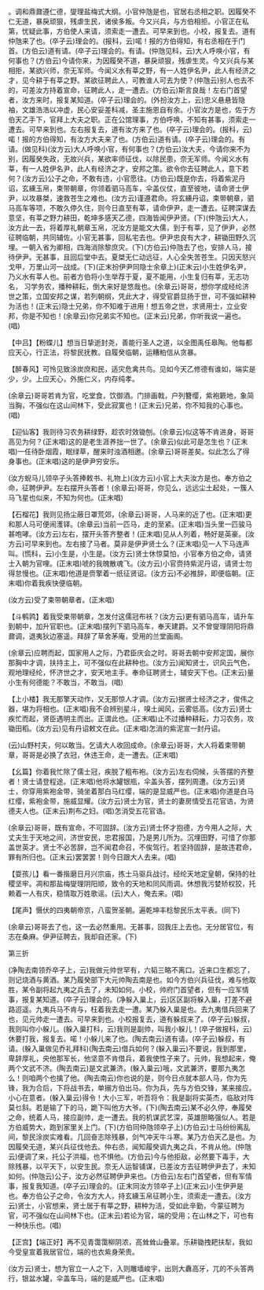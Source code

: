 <!-- { "loadSidebar": true } -->
。调和鼎鼐遵仁德，燮理盐梅式大纲。小官仲虺是也，官居右丞相之职。因履癸不仁无道，暴戾顽狠，残虐生民，诸侯多叛。今又兴兵，与方伯相拒。小官正在私第，忧疑此事，方伯使人来请，须索走一遭去。可早来到也。小校，报复去。道有仲虺来了也。(卒子云)理会的。(报科，云)喏！报的方伯得知，有右丞相在于门首。(方伯云)道有请。(卒子云)理会的。有请。(仲虺见科，云)大人呼唤小官，有何事也？(方伯云)今请你来，为因履癸不道，暴戾顽狠，残虐生灵。今又兴兵与某相拒，某欲兴师，奈无军师。今闻义水有莘之野，有一人姓伊名尹，此人有经济之才，见今耕于有莘之野。某欲征聘此人，可教谁人可去为使？(仲虺云)别人也去不的，可差汝方持着宣命，征聘此人，走一遭去。(方伯云)斯言良哉！左右门首望者，汝方来时，报复某知道。(卒子云)理会的。(外扮汝方上，云)忠义悬悬皆隐袖，文雄浩浩以冲虚，民心安妥差科减，圣主施恩自有余。小官汝方是也，佐于方伯天乙手下，官拜上大夫之职。正在公馆理事，方伯呼唤，不知有甚事，须索走一遭去。可早来到也。左右报复去，道有汝方来了也。(卒子云)理会的。(报科，云)喏！报的方伯得知，有汝方大夫来了也。(方伯云)道有请。(卒子云)理会的。有请。(做见科)(汝方云)大人呼唤小官，有何事也？(方伯云)汝大夫，今请你来不为别，因履癸失政，无故兴兵，某欲率师征伐，以除民患，奈无军师。今闻义水有莘，有一人姓伊名尹，此人有经济之才，安邦之策。欲令你去征聘此人，意下若何？(汝方云)公子之命，不敢有违，小官愿往。(方伯云)既是你去，将着紫泥丹诏，玄纁玉帛，束带朝章，你领着驷马高车，伞盖仪仗，直至彼地，请命贤士伊尹，以攻暴桀，速救苍生之难也。(汝方云)谨遵君命。将玄纁丹诏，束带朝章，驷马高车等项，不敢久停久住，则今日直至有莘，请命伊尹，走一遭去。征聘深谋去意坚，有莘之野力耕田，乾坤多感天乙德，四海皆闻伊尹贤。(下)(仲虺云)大人，汝方此一去，将着厚礼朝章玉帛，况汝方是能文大儒，到于有莘，见了伊尹，必然征聘临朝，共同辅佐。小官无甚事，回私宅去也。伊尹忠良有大才，耕锄田野久沉埋。一朝入省为卿相，四海消除黎庶灾。(下)(方伯云)仲虺去了也，安排人马，接待伊尹。无甚事，且回后堂中去。夏桀无仁动远征，人心全失苦苍生。只因天怒兴戈甲，万里山河一战成。(下)(正末扮伊尹同隐士余章上)(正末云)小生姓伊名尹，乃义水有莘人也。前者方伯将小生举荐于夏，夏不能用，小生复归有莘，无志功名，
习学务农，播种耕耘，倒大来好是悠哉也。(余章云)哥哥，想你学成经纶济世之策，立国安邦之谋，若列朝纲，凭此大才，得受官爵显扬于世，可不强如耕种为活也！(正末云)隐士兄弟，你不知难于进用！想五帝之世，求贤用士，立业安邦，你是不知也！(余章云)你兄弟实不知也。(正末云)兄弟，你听我说一遍也。(唱)

【中吕】【粉蝶儿】想当日挚逝封尧，善能行圣人之道，以全图禹任皋陶。他每都应天心，行正法，将黎民抚教。自履癸临朝，运糟粕信从贪暴。

【醉春风】可怜见致涂炭庶和民，适灾危禽共鸟。见如今天乙修德有谁如，端实是少，少。上应天心，外施仁义，内存纯孝。

(余章云)哥哥若肯为官，吃堂食，饮御酒。门排画戟，户列簪缨，紫袍簌地，象简当胸，不强似在这山间林下，受此寂寞也！(正末云)兄弟，你不知我的心事也。(唱)

【迎仙客】我则待习农务耕绿野，趁农时效锄刨。(余章云)似这等不肯进身，哥哥高见为何？(正末唱)这的是老生涯养拙一世了。(余章云)似此可是怎生也？(正末唱)一任待卧烟霞，眠绿草，醒来时浊酒相邀。(余章云)哥哥差矣。似此怎么了得身事也。(正末唱)这的是伊尹穷安乐。

(汝方蜺马儿领卒子头答捧敕书、礼物上)(汝方云)小官上大夫汝方是也。奉方伯之命，征聘伊尹。左右摆开头答者！(余章云)哥哥，你见么，远远尘土起处，一簇人马飞星也似来，不知为何也。(正末唱)

【石榴花】我则见扬尘蔽日罩荒郊，(余章云)哥哥，人马来的近了也。(正末唱)更和那人马可便闹濩铎。(余章云)当前一匹马，走的至紧。(正末唱)当头里一匹骏马甚咆哮。(汝方云)左右，摆开头答齐整者！(正末唱)见从人列着，畅好是英豪。(汝方云)可早来到也。左右接了马者。莫非是伊尹贤士么？(正末唱)见一人下马连声叫。(慌科，云)小生是，小生是。(汝方云)贤士休惊莫怕，小官奉方伯之命，请贤士入朝为官哩。(正末唱)唬的我魄散魂飞。(汝方云)小官赍持紫泥丹诏，请贤士勿得怠慢也。(正末唱)他道是赍擎着一纸征贤诏。(汝方云)不必推辞，即便临朝。(正末唱)你着我疾快便临朝。

(汝方云)受了束带朝章者。(正末唱)

【斗鹌鹑】着我受束带朝章，怎发付这儒冠布袄？(汝方云)更有驷马高车，请升车到朝中，加升官职也。(正末唱)摆列下驷马高车，奉天建爵。又不曾燮理阴阳将鼎鼐调，退夷狄边塞遥。拜辞了草舍茅庵，受用的兰堂画阁。

(余章云)应聘而起，国家用人之际，乃君臣庆会之时。哥哥去朝中安邦定国，展你那胸中才调，扶持主上，可不强似在此耕种也。(汝方云)闻知贤士，识风云气色，观地理经纶，怀济世之才，安天地主手。奉命征聘贤士，辅安天下也。(正末云)量小生有何德能？不敢当，不敢当。(唱)

【上小楼】我无那擎天动作，又无那惊人才调。(汝方云)据贤士经济之才，俊伟之器，堪为将相也。(正末唱)我不会辨别星斗，嗅土闻风，云雾低高。(汝方云)贤士疾忙而起，贤臣遇明主而出。正谓此也。(正末唱)止不过播种耕耘，力习农务，攻锄田稻。(汝方云)见有丹诏敕文在此。(正末唱)怎消的紫泥宣一封丹诏。

(云)山野村夫，何以敢当。乞请大人收回成命。(余章云)哥哥，大人将着束带朝章，哥哥是必换了衣冠，休违王命，走一遭去。(正末唱)

【幺篇】你着我忙除了儒士冠，疾脱了粗布袍。(汝方云)左右伺候，头答摆的齐整者！贤士请登程途。(正末唱)他将水罐银瓶，伞盖头答，摆列周遭。(汝方云)贤士，你穿用紫袍金带，骑坐着那白马红缨，端的是显威严也。(正末唱)你道是白马红缨，紫袍金带，施威显耀。(汝方云)贤士为官，贤士的妻房情受五花官诰，为贤德夫人也。(正末云)荆布之妇。(唱)怎消受五花官诰。

(余章云)哥哥，既有宣命，不可固辞。(汝方云)贤士怀才抱德，方今用人之际，大丈夫生于天地之间，济世安民，忠君报国，乃是男儿所为。沉埋田野，可惜了你那盖世英才。贤士不必苦辞，岂不闻君命召，不俟驾行。若坚持固辞，是故违君命，罪有所归也。(正末云)罢罢罢！则今日跟大人去来。(唱)

【耍孩儿】看一番揩磨日月兴宗庙，拣士马驱兵战讨。经纶天地定皇朝，保持的社稷坚牢。凋和那盐梅燮理阴阳顺，致令的天地和同风雨调。休想我污婪矫权狡，托赖着一人有庆，稳情取万姓歌谣。(云)大人，俺去来。(唱)

【尾声】慑伏的四夷朝帝京，八蛮贺圣朝。遍乾坤丰稔黎民乐太平表。(同下)

(余章云)哥哥去了也，这一去必然重用。无甚事，回我庄上去也。无分居官位，有志在桑麻。伊尹征聘去，我却自还家。(下)

第三折

(净陶去南领乔卒子上，云)我做元帅世罕有，六韬三略不离口。近来口生都忘了，则记烧酒与黄酒。某乃履癸部下大元帅陶去南是也。如今方伯兴兵征伐，难与他取胜，某令副将起九夷之兵去了，未知如何。小校，帅府门首望者，但有一应军情事，报复某知道。(卒子云)理会的。(净躲入巢上，云)区区副将躲入巢，打差不避路迢遥。九夷兵马不肯与，枉着我去走一遭。某乃躲入巢是也。去九夷借兵回来了也，见元帅走一遭去。可早来到也。小校报复去，道有躲叔来了。(卒子云)躲叔，我则叫你小躲儿。(躲入巢打科，云)我则是副帅，叫我小躲儿！(卒子做报科，云)休要打我，报复去。喏！小躲儿来了也。(陶去南云)道有请。(卒子云)躲叔，有请。(躲入巢做见乔礼拜科)(陶去南云)借兵如何？(躲入巢云)不要说，我到那里，卑辞厚礼，央他那军长，他坚意不肯借兵，着我使性子来了。元帅，我想起来，俺两个文武不济。(陶去南云)是文武兼济。(躲入巢云)哦，文武兼济，要那九夷怎么！则咱两个也擒了他。(陶去南云)你也说的是，则今日点就本部人马，你为先锋，我为合后，下将战书去，单搦方伯出马。你为兵，先与方伯交锋，某来接应。小心在意者。(躲入巢云)得令！大小三军，听吾将令：我是副将实英杰，临敌对阵莫乜斜。若是输了下的马，跪下叫他方大爷。(下)(陶去南云)某不必久停，奉履癸之命，统着人马，接应副帅，走一遭去。我的机谋武艺深，英雄胆略强似人。若是方伯威势大，跑到家里关上门。(下)(方伯同仲虺领卒子上)(方伯云)士马纷纷离乱间，黎民涂炭实难看。几回奋志除残暴，剑气冲天牛斗寒。某乃方伯天乙是也。为因履癸无道，某兴兵征伐他去。仲右丞，闻知履癸调九夷之兵，不肯从他。(仲虺云)便调了来，托公子洪福，也不惧他。(方伯云)今与他拒敌，必然要下毒手，大除残暴，以平天下，以安生民。奈无人运智铺谋，已差汝方去征聘伊尹去了，未知如何。(仲虺云)公子，汝方必然征聘伊尹来也。(方伯云)左右门首望者，但有军情事，报复我知道。(卒子云)理会的。(正末同汝方领卒子上)(正末云)小生伊尹是也。奉方伯公子之命，令汝方大人，持玄纁玉帛征聘小生，须索走一遭去。(汝方云)贤士，小官想来，贤士居于有莘之野，耕种为活，受如此辛勤，今蒙征聘为官，可不强似在山间林下也。(正末云)若论为官，端的受用；在山林之下，可也有一种快乐也。(唱)

【正宫】【端正好】再不见青霭霭柳阴浓，高耸耸山叠翠。乐耕锄拽耙扶犁，我如今受皇宣着我居官位，端的也衣紫身荣贵。

(汝方云)贤士，想为官立一人之下，入则雕墙峻宇，出则大纛高牙，兀的不头答两行，银盆水罐，伞盖车马，端的是威严也。(正末唱)

